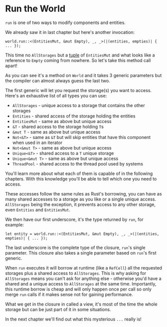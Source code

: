 # Run the World

`run` is one of two ways to modify components and entities.

We already saw it in last chapter but here's another invocation:

```rust, noplaypen
world.run::<(EntitiesMut, &mut Empty), _, _>(|(entities, empties)| { ... });
```

This time no `AllStorages` but a [tuple](../concepts/syntactic-peculiarities.md) of `EntitiesMut` and what looks like a reference to `Empty` coming from nowhere. So let's take this method call apart!

As you can see it's a method on `World` and it takes 3 generic parameters but the compiler can almost always guess the last two.

The first generic will let you request the storage(s) you want to access. Here's an exhaustive list of all types you can use:
- `AllStorages` - unique access to a storage that contains the other storages
- `Entities` - shared access of the storage holding the entities
- `EntitiesMut` - same as above but unique access
- `&T` - shared access to the storage holding `T`s
- `&mut T` - same as above but unique access
- `Not<&T>` - same as `&T` but will skip entities that have this component when used in an iterator
- `Not<&mut T>` - same as above but unique access
- `Unique<&T>` - shared access to a `T` unique storage
- `Unique<&mut T>` - same as above but unique access
- `ThreadPool` - shared access to the thread pool used by systems

You'll learn more about what each of them is capable of in the following chapters. With this knowledge you'll be able to tell which one you need to access.

These accesses follow the same rules as Rust's borrowing, you can have as many shared accesses to a storage as you like or a single unique access. `AllStorages` being the exception, it prevents access to any other storage, even `Entities` and `EntitiesMut`.

We then have our first underscore, it's the type returned by `run`, for example:

```rust, noplaypen
let entity = world.run::<(EntitiesMut, &mut Empty), _, _>(|(entities, empties)| { ... });
```

The last underscore is the complete type of the closure, `run`'s single parameter. This closure also takes a single parameter based on `run`'s first generic.

When `run` executes it will borrow at runtime (like a `RefCell`) all the requested storages plus a shared access to `AllStorages`. This is why asking for `AllStorages` means you can't ask for anything else - otherwise you'd have a shared and a unique access to `AllStorages` at the same time. Importantly, this runtime borrow is cheap and will only happen once per call so only merge `run` calls if it makes sense not for gaining performance.

What we get in the closure in called a view, it's most of the time the whole storage but can be just part of it in some situations.

In the next chapter we'll find out what this mysterious `...` really is!
